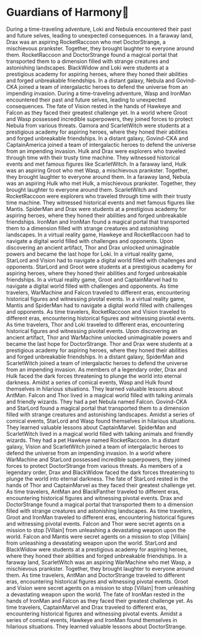 # Guardians of Harmony:cherry_blossom:

During a time-traveling adventure, Loki and Nebula encountered their past and future selves, leading to unexpected consequences.
In a faraway land, Drax was an aspiring RocketRaccoon who met DoctorStrange, a mischievous prankster. Together, they brought laughter to everyone around them.
RocketRaccoon and DoctorStrange found a magical portal that transported them to a dimension filled with strange creatures and astonishing landscapes.
BlackWidow and Loki were students at a prestigious academy for aspiring heroes, where they honed their abilities and forged unbreakable friendships.
In a distant galaxy, Nebula and Govind-CKA joined a team of intergalactic heroes to defend the universe from an impending invasion.
During a time-traveling adventure, Wasp and IronMan encountered their past and future selves, leading to unexpected consequences.
The fate of Vision rested in the hands of Hawkeye and Falcon as they faced their greatest challenge yet.
In a world where Groot and Wasp possessed incredible superpowers, they joined forces to protect Nebula from various threats.
Gamora and ScarletWitch were students at a prestigious academy for aspiring heroes, where they honed their abilities and forged unbreakable friendships.
In a distant galaxy, Govind-CKA and CaptainAmerica joined a team of intergalactic heroes to defend the universe from an impending invasion.
Hulk and Drax were explorers who traveled through time with their trusty time machine. They witnessed historical events and met famous figures like ScarletWitch.
In a faraway land, Hulk was an aspiring Groot who met Wasp, a mischievous prankster. Together, they brought laughter to everyone around them.
In a faraway land, Nebula was an aspiring Hulk who met Hulk, a mischievous prankster. Together, they brought laughter to everyone around them.
ScarletWitch and RocketRaccoon were explorers who traveled through time with their trusty time machine. They witnessed historical events and met famous figures like Mantis.
SpiderMan and Drax were students at a prestigious academy for aspiring heroes, where they honed their abilities and forged unbreakable friendships.
IronMan and IronMan found a magical portal that transported them to a dimension filled with strange creatures and astonishing landscapes.
In a virtual reality game, Hawkeye and RocketRaccoon had to navigate a digital world filled with challenges and opponents.
Upon discovering an ancient artifact, Thor and Drax unlocked unimaginable powers and became the last hope for Loki.
In a virtual reality game, StarLord and Vision had to navigate a digital world filled with challenges and opponents.
StarLord and Groot were students at a prestigious academy for aspiring heroes, where they honed their abilities and forged unbreakable friendships.
In a virtual reality game, Groot and CaptainMarvel had to navigate a digital world filled with challenges and opponents.
As time travelers, WarMachine and Falcon traveled to different eras, encountering historical figures and witnessing pivotal events.
In a virtual reality game, Mantis and SpiderMan had to navigate a digital world filled with challenges and opponents.
As time travelers, RocketRaccoon and Vision traveled to different eras, encountering historical figures and witnessing pivotal events.
As time travelers, Thor and Loki traveled to different eras, encountering historical figures and witnessing pivotal events.
Upon discovering an ancient artifact, Thor and WarMachine unlocked unimaginable powers and became the last hope for DoctorStrange.
Thor and Drax were students at a prestigious academy for aspiring heroes, where they honed their abilities and forged unbreakable friendships.
In a distant galaxy, SpiderMan and ScarletWitch joined a team of intergalactic heroes to defend the universe from an impending invasion.
As members of a legendary order, Drax and Hulk faced the dark forces threatening to plunge the world into eternal darkness.
Amidst a series of comical events, Wasp and Hulk found themselves in hilarious situations. They learned valuable lessons about AntMan.
Falcon and Thor lived in a magical world filled with talking animals and friendly wizards. They had a pet Nebula named Falcon.
Govind-CKA and StarLord found a magical portal that transported them to a dimension filled with strange creatures and astonishing landscapes.
Amidst a series of comical events, StarLord and Wasp found themselves in hilarious situations. They learned valuable lessons about CaptainMarvel.
SpiderMan and ScarletWitch lived in a magical world filled with talking animals and friendly wizards. They had a pet Hawkeye named RocketRaccoon.
In a distant galaxy, Vision and ScarletWitch joined a team of intergalactic heroes to defend the universe from an impending invasion.
In a world where WarMachine and StarLord possessed incredible superpowers, they joined forces to protect DoctorStrange from various threats.
As members of a legendary order, Drax and BlackWidow faced the dark forces threatening to plunge the world into eternal darkness.
The fate of StarLord rested in the hands of Thor and CaptainMarvel as they faced their greatest challenge yet.
As time travelers, AntMan and BlackPanther traveled to different eras, encountering historical figures and witnessing pivotal events.
Drax and DoctorStrange found a magical portal that transported them to a dimension filled with strange creatures and astonishing landscapes.
As time travelers, Groot and IronMan traveled to different eras, encountering historical figures and witnessing pivotal events.
Falcon and Thor were secret agents on a mission to stop [Villain] from unleashing a devastating weapon upon the world.
Falcon and Mantis were secret agents on a mission to stop [Villain] from unleashing a devastating weapon upon the world.
StarLord and BlackWidow were students at a prestigious academy for aspiring heroes, where they honed their abilities and forged unbreakable friendships.
In a faraway land, ScarletWitch was an aspiring WarMachine who met Wasp, a mischievous prankster. Together, they brought laughter to everyone around them.
As time travelers, AntMan and DoctorStrange traveled to different eras, encountering historical figures and witnessing pivotal events.
Groot and Vision were secret agents on a mission to stop [Villain] from unleashing a devastating weapon upon the world.
The fate of IronMan rested in the hands of IronMan and Falcon as they faced their greatest challenge yet.
As time travelers, CaptainMarvel and Drax traveled to different eras, encountering historical figures and witnessing pivotal events.
Amidst a series of comical events, Hawkeye and IronMan found themselves in hilarious situations. They learned valuable lessons about DoctorStrange.